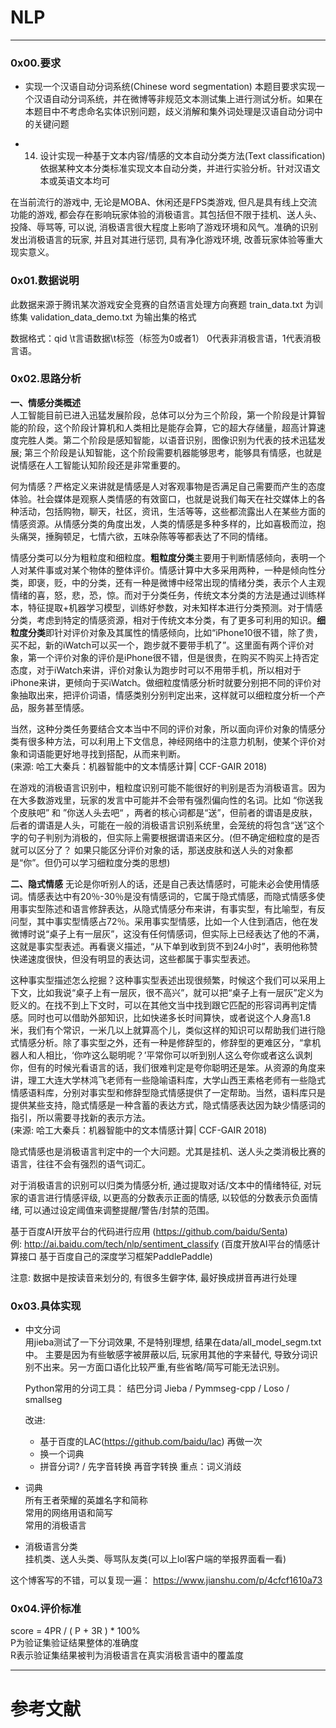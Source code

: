 # NLP
---
### 0x00.要求

+ 实现一个汉语自动分词系统(Chinese word segmentation)
本题目要求实现一个汉语自动分词系统，并在微博等非规范文本测试集上进行测试分析。如果在本题目中不考虑命名实体识别问题，歧义消解和集外词处理是汉语自动分词中的关键问题

+ 14. 设计实现一种基于文本内容/情感的文本自动分类方法(Text classification)
依据某种文本分类标准实现文本自动分类，并进行实验分析。针对汉语文本或英语文本均可

在当前流行的游戏中, 无论是MOBA、休闲还是FPS类游戏, 但凡是具有线上交流功能的游戏, 都会存在影响玩家体验的消极语言。其包括但不限于挂机、送人头、投降、辱骂等, 可以说, 消极语言很大程度上影响了游戏环境和风气。准确的识别发出消极语言的玩家, 并且对其进行惩罚, 具有净化游戏环境, 改善玩家体验等重大现实意义。

### 0x01.数据说明
此数据来源于腾讯某次游戏安全竞赛的自然语言处理方向赛题
train_data.txt 为训练集
validation_data_demo.txt 为输出集的格式

数据格式：qid \t言语数据\t标签（标签为0或者1）
		0代表非消极言语，1代表消极言语。


### 0x02.思路分析       
  
**一、情感分类概述**       
人工智能目前已进入迅猛发展阶段，总体可以分为三个阶段，第一个阶段是计算智能的阶段，这个阶段计算机和人类相比是能存会算，它的超大存储量，超高计算速度完胜人类。第二个阶段是感知智能，以语音识别，图像识别为代表的技术迅猛发展; 第三个阶段是认知智能，这个阶段需要机器能够思考，能够具有情感，也就是说情感在人工智能认知阶段还是非常重要的。        

何为情感？严格定义来讲就是情感是人对客观事物是否满足自己需要而产生的态度体验。社会媒体是观察人类情感的有效窗口，也就是说我们每天在社交媒体上的各种活动，包括购物，聊天，社区，资讯，生活等等，这些都流露出人在某些方面的情感资源。从情感分类的角度出发，人类的情感是多种多样的，比如喜极而泣，抱头痛哭，捶胸顿足，七情六欲，五味杂陈等等都表达了不同的情绪。       

情感分类可以分为粗粒度和细粒度。**粗粒度分类**主要用于判断情感倾向，表明一个人对某件事或对某个物体的整体评价。情感计算中大多采用两种，一种是倾向性分类，即褒，贬，中的分类，还有一种是微博中经常出现的情绪分类，表示个人主观情绪的喜，怒，悲，恐，惊。而对于分类任务，传统文本分类的方法是通过训练样本，特征提取+机器学习模型，训练好参数，对未知样本进行分类预测。对于情感分类，考虑到特定的情感资源，相对于传统文本分类，有了更多可利用的知识。**细粒度分类**即针对评价对象及其属性的情感倾向，比如“iPhone10很不错，除了贵，买不起，新的iWatch可以买一个，跑步就不要带手机了”。这里面有两个评价对象，第一个评价对象的评价是iPhone很不错，但是很贵，在购买不购买上持否定态度，对于iWatch来讲，评价对象认为跑步时可以不用带手机，所以相对于iPhone来讲，更倾向于买iWatch。做细粒度情感分析时就要分别把不同的评价对象抽取出来，把评价词语，情感类别分别判定出来，这样就可以细粒度分析一个产品，服务甚至情感。         

当然，这种分类任务要结合文本当中不同的评价对象，所以面向评价对象的情感分类有很多种方法，可以利用上下文信息，神经网络中的注意力机制，使某个评价对象和词语能更好地寻找到搭配，从而来判断。         
(来源: 哈工大秦兵：机器智能中的文本情感计算| CCF-GAIR 2018)      

在游戏的消极语言识别中，粗粒度识别可能不能很好的判别是否为消极语言。因为在大多数游戏里，玩家的发言中可能并不会带有强烈偏向性的名词。比如 “你送我个皮肤吧” 和 ”你送人头去吧“ ，两者的核心词都是“送”，但前者的谓语是皮肤，后者的谓语是人头，可能在一般的消极语言识别系统里，会笼统的将包含“送”这个字的句子判别为消极的，但实际上需要根据谓语来区分。(但不确定细粒度的是否就可以区分了？ 如果只能区分评价对象的话，那送皮肤和送人头的对象都是“你”。但仍可以学习细粒度分类的思想)

**二、隐式情感**
无论是你听别人的话，还是自己表达情感时，可能未必会使用情感词。情感表达中有20％-30％是没有情感词的，它属于隐式情感，而隐式情感多使用事实型陈述和语言修辞表达，从隐式情感分布来讲，有事实型，有比喻型，有反问型，其中事实型情感占72％。采用事实型情感，比如一个人住到酒店，他在发微博时说“桌子上有一层灰”，这没有任何情感词，但实际上已经表达了他的不满，这就是事实型表述。再看褒义描述，“从下单到收到货不到24小时”，表明他称赞快递速度很快，但没有明显的表达词，这些都属于事实型表述。       

这种事实型描述怎么挖掘？这种事实型表述出现很频繁，时候这个我们可以采用上下文，比如我说“桌子上有一层灰，很不高兴”，就可以把“桌子上有一层灰”定义为贬义的。在找不到上下文时，可以在其他文当中找到跟它匹配的形容词再判定情感。同时也可以借助外部知识，比如快递多长时间算快，或者说这个人身高1.8米，我们有个常识，一米几以上就算高个儿，类似这样的知识可以帮助我们进行隐式情感分析。除了事实型之外，还有一种是修辞型的，修辞型的更难区分，“拿机器人和人相比，‘你咋这么聪明呢？’平常你可以听到别人这么夸你或者这么讽刺你，但有的时候光看语言的话，我们很难判定是夸你聪明还是笨。从资源的角度来讲，理工大连大学林鸿飞老师有一些隐喻语料库，大学山西王素格老师有一些隐式情感语料库，分别对事实型和修辞型隐式情感提供了一定帮助。当然，语料库只是提供某些支持，隐式情感是一种含蓄的表达方式，隐式情感表达因为缺少情感词的指引，所以需要寻找新的表示方法。        
(来源: 哈工大秦兵：机器智能中的文本情感计算| CCF-GAIR 2018)

隐式情感也是消极语言判定中的一个大问题。尤其是挂机、送人头之类消极比赛的语言，往往不会有强烈的语气词汇。      

对于消极语言的识别可以归类为情感分析, 通过提取对话/文本中的情绪特征, 对玩家的语言进行情感评级, 以更高的分数表示正面的情感, 以较低的分数表示负面情绪, 可以通过设定阈值来调整提醒/警告/封禁的范围。   

基于百度AI开放平台的代码进行应用 (https://github.com/baidu/Senta)     
例: http://ai.baidu.com/tech/nlp/sentiment_classify (百度开放AI平台的情感计算接口 基于百度自己的深度学习框架PaddlePaddle)

注意: 数据中是按读音来划分的, 有很多生僻字体, 最好换成拼音再进行处理


### 0x03.具体实现         

+ 中文分词       
  用jieba测试了一下分词效果, 不是特别理想, 结果在data/all_model_segm.txt中。 主要是因为有些敏感字被屏蔽以后, 玩家用其他的字来替代, 导致分词识别不出来。另一方面口语化比较严重,有些省略/简写可能无法识别。     

  Python常用的分词工具：
  结巴分词 Jieba / Pymmseg-cpp / Loso / smallseg       

  改进:       
  + 基于百度的LAC(https://github.com/baidu/lac) 再做一次      
  + 换一个词典      
  + 拼音分词? / 先字音转换 再音字转换 重点：词义消歧      

+ 词典      
  所有王者荣耀的英雄名字和简称      
  常用的网络用语和简写      
  常用的消极语言
        
+ 消极语言分类      
  挂机类、送人头类、辱骂队友类(可以上lol客户端的举报界面看一看)      

这个博客写的不错，可以复现一遍： https://www.jianshu.com/p/4cfcf1610a73    


### 0x04.评价标准
score = 4PR / ( P + 3R ) * 100%    
P为验证集验证结果整体的准确度     
R表示验证集结果被判为消极语言在真实消极言语中的覆盖度      
 

---
# 参考文献
